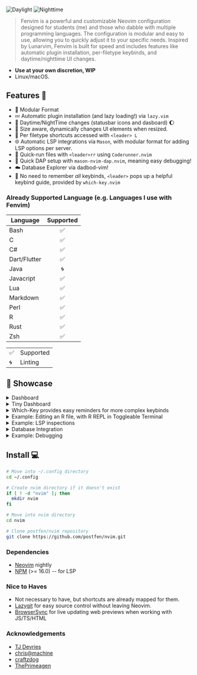 #

![Daylight](https://i.imgur.com/jh46kXC.png)
![Nighttime](https://i.imgur.com/MdLBbXT.png)

> Fenvim is a powerful and customizable Neovim configuration designed for students
> (me) and those who dabble with multiple programming languages. The configuration
> is modular and easy to use, allowing you to quickly adjust it to your specific
> needs.
> Inspired by Lunarvim, Fenvim is built for speed and includes features like
> automatic plugin installation, per-filetype keybinds, and
> daytime/nighttime UI changes.

- **Use at your own discretion, WIP**
- Linux/macOS.

## Features 🌲

- 🧩 Modular Format
- 💤 Automatic plugin installation (and lazy loading!) via `lazy.vim`
- 🌅 Daytime/NightTime changes (statusbar icons and dasboard) 🌔
- 🤏 Size aware, dynamically changes UI elements when resized.
- 📄 Per filetype shortcuts accessed with `<leader> L`
- 🌐 Automatic LSP integrations via `Mason`, with modular format for adding LSP
  options per server.
- 🏃 Quick-run files with `<leader>rr` using `Coderunner.nvim`
- 🐛 Quick DAP setup with `mason-nvim-dap.nvim`, meaning easy debugging!
- ☁️ Database Explorer via dadbod-vim!
- 🤔 No need to remember _all_ keybinds, `<leader>` pops up a helpful keybind
  guide, provided by `which-key.nvim`

### Already Supported Language (e.g. Languages I use with Fenvim)

| Language     | Supported |
| ------------ | :-------: |
| Bash         |    ✅     |
| C            |    ✅     |
| C#           |    ✅     |
| Dart/Flutter |    ✅     |
| Java         |    🌀     |
| Javacript    |    ✅     |
| Lua          |    ✅     |
| Markdown     |    ✅     |
| Perl         |    ✅     |
| R            |    ✅     |
| Rust         |    ✅     |
| Zsh          |    ✅     |

|     |           |
| --- | --------- |
| ✅  | Supported |
| 🌀  | Linting   |

## 🌟 Showcase

<details>
<summary>Dashboard</summary>
  <img width="700" alt="Landing Page Dashboard For Easy Shortcuts" src="https://i.imgur.com/u3iy142.png">
</details>

<details>
<summary>Tiny Dashboard</summary>
  <img width="700" alt="Size Aware Dashboard For Mini Editing" src="https://i.imgur.com/Fqd0OJP.png">
</details>

<details>
<summary>Which-Key provides easy reminders for more complex keybinds</summary>
  <img width="700" alt="Editor showing commands, in WhichKey popup" src="https://i.imgur.com/44QPgnt.png">
</details>

<details>
<summary>Example: Editing an R file, with R REPL in Toggleable Terminal</summary>
  <img width="700" alt="Example: Editing an R file, with R Repl in Toggleable Terminal, Explorer Tree in Left Panel" src="https://i.imgur.com/PMvsZQJ.png">
</details>

<details>
<summary>Example: LSP inspections</summary>
  <img width="700" alt="Examining the documentation for .iter() in Rust" src="https://i.imgur.com/ZK296f2.png">
</details>

<details>
<summary>Database Integration</summary>
  <img width="700" alt="Querying a Sandbox Database in the editor" src="https://i.imgur.com/CnA5XB5.png">
</details>

<details>
<summary>Example: Debugging</summary>
  <img width="700" alt="Debugging in Neovim, Rust example" src="https://i.imgur.com/F6RkyFW.png">
</details>

## Install 💻

```bash
# Move into ~/.config directory
cd ~/.config

# Create nvim directory if it doesn't exist
if [ ! -d "nvim" ]; then
  mkdir nvim
fi

# Move into nvim directory
cd nvim

# Clone postfen/nvim repository
git clone https://github.com/postfen/nvim.git
```

### Dependencies

- [Neovim](https://github.com/neovim/neovim) nightly
- [NPM](https://nodejs.org/en/download/) (>= 16.0) -- for LSP

### Nice to Haves

- Not necessary to have, but shortcuts are already mapped for them.
- [Lazygit](https://github.com/jesseduffield/lazygit) for easy source control without
  leaving Neovim.
- [BrowserSync](https://browsersync.io/) for live updating web previews when
  working with JS/TS/HTML

### Acknowledgements

- [TJ Devries](https://github.com/tjdevries)
- [chris@machine](https://github.com/ChristianChiarulli)
- [craftzdog](https://github.com/craftzdog)
- [ThePrimeagen](https://github.com/ThePrimeagen)
